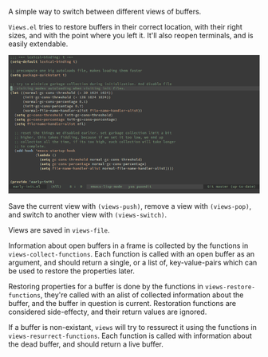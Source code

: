 A simple way to switch between different views of buffers.

`Views.el` tries to restore buffers in their correct location, with their right
sizes, and with the point where you left it. It'll also reopen terminals, and is
easily extendable.

<p align="center">
<img src="screencast.gif?raw=true">
</p>

Save the current view with `(views-push)`, remove a view with `(views-pop)`, and
switch to another view with `(views-switch)`.

Views are saved in `views-file`.

Information about open buffers in a frame is collected by the functions in
`views-collect-functions`. Each function is called with an open buffer as an
argument, and should return a single, or a list of, key-value-pairs which can be
used to restore the properties later.

Restoring properties for a buffer is done by the functions in
`views-restore-functions`, they're called with an alist of collected information
about the buffer, and the buffer in question is current. Restoration functions
are considered side-effecty, and their return values are ignored.

If a buffer is non-existant, `views` will try to ressurect it using the
functions in `views-resurrect-functions`. Each function is called with
information about the dead buffer, and should return a live buffer.
